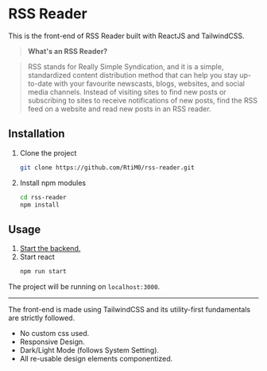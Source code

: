 # RSS Reader
This is the front-end of RSS Reader built with ReactJS and TailwindCSS.
> **What's an RSS Reader?**

> RSS stands for Really Simple Syndication, and it is a simple, standardized content distribution method that can help you stay up-to-date with your favourite newscasts, blogs, websites, and social media channels. Instead of visiting sites to find new posts or subscribing to sites to receive notifications of new posts, find the RSS feed on a website and read new posts in an RSS reader.

## Installation
1. Clone the project
	```bash
	git clone https://github.com/RtiM0/rss-reader.git
	```
2. Install npm modules
	```bash
	cd rss-reader
	npm install
	```

## Usage

1. [Start the backend.](https://github.com/RtiM0/rss-reader-api#installation)
2. Start react
	```bash
	npm run start
	```
The project will be running on ```localhost:3000```.

---
The front-end is made using TailwindCSS and its utility-first fundamentals are strictly followed.
- No custom css used.
- Responsive Design.
- Dark/Light Mode (follows System Setting).
- All re-usable design elements componentized.